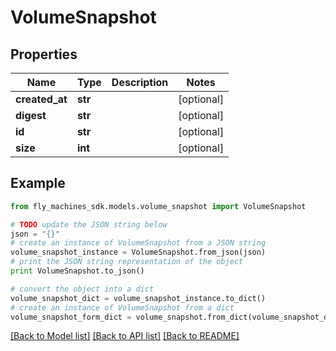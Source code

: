 # VolumeSnapshot


## Properties
Name | Type | Description | Notes
------------ | ------------- | ------------- | -------------
**created_at** | **str** |  | [optional] 
**digest** | **str** |  | [optional] 
**id** | **str** |  | [optional] 
**size** | **int** |  | [optional] 

## Example

```python
from fly_machines_sdk.models.volume_snapshot import VolumeSnapshot

# TODO update the JSON string below
json = "{}"
# create an instance of VolumeSnapshot from a JSON string
volume_snapshot_instance = VolumeSnapshot.from_json(json)
# print the JSON string representation of the object
print VolumeSnapshot.to_json()

# convert the object into a dict
volume_snapshot_dict = volume_snapshot_instance.to_dict()
# create an instance of VolumeSnapshot from a dict
volume_snapshot_form_dict = volume_snapshot.from_dict(volume_snapshot_dict)
```
[[Back to Model list]](../README.md#documentation-for-models) [[Back to API list]](../README.md#documentation-for-api-endpoints) [[Back to README]](../README.md)


